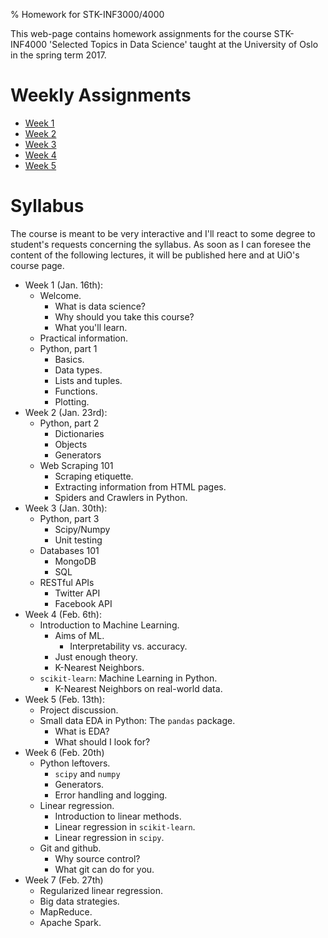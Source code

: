 % Homework for STK-INF3000/4000

This web-page contains homework assignments for the course STK-INF4000
'Selected Topics in Data Science' taught at the University of Oslo in
the spring term 2017.

# Weekly Assignments

- [Week 1](week1.html)
- [Week 2](week2.html)
- [Week 3](week3.html)
- [Week 4](week4.html)
- [Week 5](week5.html)

# Syllabus

The course is meant to be very interactive and I'll react to some
degree to student's requests concerning the syllabus. As soon as I can
foresee the content of the following lectures, it will be published
here and at UiO's course page.

- Week 1 (Jan. 16th):
    - Welcome.
        - What is data science?
        - Why should you take this course?
        - What you'll learn.
    - Practical information.
    - Python, part 1
        - Basics.
        - Data types.
        - Lists and tuples.
        - Functions.
        - Plotting.
- Week 2 (Jan. 23rd):
    - Python, part 2
        - Dictionaries
        - Objects
        - Generators
    - Web Scraping 101
        - Scraping etiquette.
        - Extracting information from HTML pages.
        - Spiders and Crawlers in Python.
- Week 3 (Jan. 30th):
    - Python, part 3
        - Scipy/Numpy
        - Unit testing
    - Databases 101
        - MongoDB
        - SQL
    - RESTful APIs
        - Twitter API
        - Facebook API
- Week 4 (Feb. 6th):
    - Introduction to Machine Learning.
        - Aims of ML.
            - Interpretability vs. accuracy.
        - Just enough theory.
        - K-Nearest Neighbors.
    - `scikit-learn`: Machine Learning in Python.
        - K-Nearest Neighbors on real-world data.
- Week 5 (Feb. 13th):
    - Project discussion.
    - Small data EDA in Python: The `pandas` package.
        - What is EDA?
        - What should I look for?
- Week 6 (Feb. 20th)
    - Python leftovers.
        - `scipy` and `numpy`
        - Generators.
        - Error handling and logging.
    - Linear regression.
        - Introduction to linear methods.
        - Linear regression in `scikit-learn`.
        - Linear regression in `scipy`.
    - Git and github.
        - Why source control?
        - What git can do for you.
- Week 7 (Feb. 27th)
    - Regularized linear regression.
    - Big data strategies.
    - MapReduce.
    - Apache Spark.



